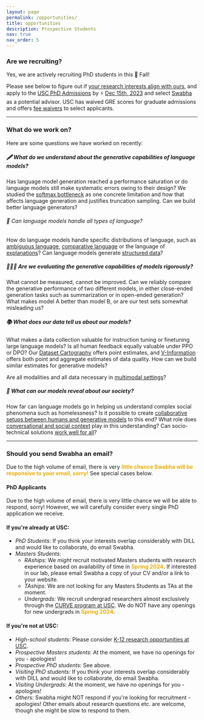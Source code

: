 ```yaml
---
layout: page
permalink: /opportunities/
title: opportunities
description: Prospective Students
nav: true
nav_order: 5
---
```




### Are we recruiting?



Yes, we are actively recruiting PhD students in this 🍁 Fall!
<!-- Please keep an eye out for the [announcement of admissions for the PhD Program](https://www.cs.usc.edu/ph-d-application-information/). -->
Please see below to figure out if [your research interests align with ours](/publications/), and apply to the [USC PhD Admissions](https://www.cs.usc.edu/ph-d-application-information/) by ⚡ [Dec 15th, 2023](https://days.to/until/15-december) and select [Swabha](https://www.cs.usc.edu/directory/faculty/profile/?lname=Swayamdipta&fname=Swabha) as a potential advisor.
USC has waived GRE scores for graduate admissions and offers [fee waivers](https://gradadm.usc.edu/lightboxes/us-students-fee-waivers/) to select applicants.

<hr>

<!-- For other students, please see below. -->

### What do we work on?

Here are some questions we have worked on recently:


##### 🖋️ What do we understand about the generative capabilities of language models?

Has language model generation reached a performance saturation or do language models still make systematic errors owing to their design? We studied the [softmax bottleneck](https://arxiv.org/abs/2310.01693) as one concrete limitation and how that affects language generation and justifies truncation sampling. Can we build better language generators?


###### 🎨 Can language models handle all types of language?
How do language models handle specific distributions of language, such as [ambiguous language](https://arxiv.org/abs/2304.14399), [comparative language](https://arxiv.org/abs/2305.04978) or the language of [explanations](https://arxiv.org/abs/2112.08674)? Can language models generate [structured data](https://arxiv.org/abs/2109.07725)?
<!-- Can we use the lessons above to create high quality datasets, more suitable for modern NLP models? Our work on [Generative Data Augmentation](https://arxiv.org/abs/2004.11546) showed that this is possible to automate to some extent, either via [controlled generation](https://arxiv.org/abs/2105.03023) or [selection](https://arxiv.org/abs/2004.10964). -->


##### 🕵🏼‍♀️ Are we evaluating the generative capabilities of models rigorously?

What cannot be measured, cannot be improved. Can we reliably compare the generative performance of two different models, in either close-ended generation tasks such as summarization or in open-ended generation? What makes model A better than model B, or are our test sets somewhat misleading us?

<!-- How can we make our [models explain their decisions](https://arxiv.org/abs/2112.08674) to human users, [_intuitively_](https://arxiv.org/abs/2103.01378)? Moreover, as tasks previously considered extremely difficult are getting easier, how do we best [adapt our evaluation methods](https://arxiv.org/abs/2102.01454) to ensure fair evaluation? -->



##### 📚 What does our data tell us about our models?

What makes a data collection valuable for instruction tuning or finetuning large language models? Is all human feedback equally valuable under PPO or DPO? Our [Dataset Cartography](https://arxiv.org/abs/2009.10795) offers point estimates, and [V-Information](https://arxiv.org/abs/2110.08420) offers both point and aggregate estimates of data quality. How can we build similar estimates for generative models?

Are all modalities and all data necessary in [multimodal settings](https://arxiv.org/abs/2309.09405)?


##### 🤖 What can our models reveal about our society?

<!-- Current large scale models tend to [rely on spurious biases to make the correct predictions](https://arxiv.org/abs/1803.02324). The reduction of undesirable biases could be done via data selection, as in [AFLite](https://arxiv.org/abs/2002.04108) or by altering the [learning objectives](https://arxiv.org/abs/1909.03683). However, the discovery of such biases is much trickier and task-dependent.
Going beyond solutions presented in [AFLite](https://arxiv.org/abs/2002.04108), how can we find spurious correlations automatically? -->
<!--
Particularly harmful are social biases in models, such as those which correlate surface markers of certain dialects with subjective attributes such as toxicity. [Social biases cannot be mitigated easily](https://arxiv.org/abs/2102.00086) and require rethinking data collection and task design, as we show in our [latest paper](https://arxiv.org/abs/2111.07997). -->

How far can language models go in helping us understand complex social phenomena such as homelessness? Is it possible to create [collaborative setups between humans and generative models](https://arxiv.org/abs/2201.05955) to this end? What role does [conversational and social context](https://arxiv.org/abs/2306.01985) play in this understanding? Can socio-technical solutions [work well for all](https://arxiv.org/abs/2111.07997)?



<hr>

### Should you send Swabha an email?

Due to the high volume of email, there is very <span style="color:#E7AF06;font-weight:bold">little chance Swabha will be responsive to your email, sorry!</span> See special cases below.
&nbsp;

#### PhD Applicants

<!-- Please wait till later in Fall 2023 for a formal announcements. -->
Due to the high volume of email, there is very little chance we will be able to respond, sorry! However, we will carefully consider every single PhD application we receive.
<!-- However, if you do email Swabha, drop in a few lines about your past research, and why you're interested in working with the DILL Lab. -->
<!-- Swabha will definitely read your email if and when she sees your application. 👀 -->



#### If you're already at USC:
  * _PhD Students:_ If you think your interests overlap considerably with DILL and would like to collaborate, do email Swabha.
  * _Masters Students:_
    * _RAships:_ We _might_ recruit motivated Masters students with research experience based on availability of time in <span style="color:#E7AF06;font-weight:bold">Spring 2024</span>. If interested in our lab, please email Swabha a copy of your CV and/or a link to your website.
    <!-- While I'm not able to offer any more RAships at the moment, do consider enrolling for [CSCI-699 Data-Centric NLP](https://swabhs.com/csci699-dcnlp/), a class I will be teaching this Fall. This might lead to potential collaborations in the future. Note that class enrollment is not guaranteed for all Masters students. -->
    * _TAships:_ We are not looking for any Masters Students as TAs at the moment.
    * _Undergrads:_ We recruit undergrad researchers almost exclusively through the [CURVE program at USC](https://viterbiundergrad.usc.edu/research/curve/research-positions/computer-science/). We do NOT have any openings for new undergrads in <span style="color:#E7AF06;font-weight:bold">Spring 2024</span>.
  <!-- * _Undergrads:_ Please feel free to email Swabha if you are looking for research opportunities. See other opportunities at [CURVE USC](https://viterbiundergrad.usc.edu/research/curve/research-positions/computer-science/). -->
  <!-- Contact Katie Mills for high school AI research opportunities kmills@usc.edu -->


#### If you're not at USC:
  * _High-school students_: Please consider [K-12 research opportunities at USC](https://www.cs.usc.edu/k-12-outreach/).
  * _Prospective Masters students_: At the moment, we have no openings for you - apologies!
  * _Prospective PhD students_: See above.
  * _Visiting PhD students_: If you think your interests overlap considerably with DILL and would like to collaborate, do email Swabha.
  * _Visiting Undergrads_: At the moment, we have no openings for you - apologies!
  * _Others:_ Swabha might NOT respond if you're looking for recruitment - apologies! Other emails about research questions etc. are welcome, though she might be slow to respond to them.
